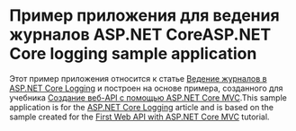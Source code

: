 # <a name="aspnet-core-logging-sample-application"></a><span data-ttu-id="d67c5-101">Пример приложения для ведения журналов ASP.NET Core</span><span class="sxs-lookup"><span data-stu-id="d67c5-101">ASP.NET Core logging sample application</span></span>

<span data-ttu-id="d67c5-102">Этот пример приложения относится к статье [Ведение журналов в ASP.NET Core Logging](https://docs.microsoft.com/aspnet/core/fundamentals/logging/index) и построен на основе примера, созданного для учебника [Создание веб-API с помощью ASP.NET Core MVC](https://docs.microsoft.com/aspnet/core/tutorials/first-web-api).</span><span class="sxs-lookup"><span data-stu-id="d67c5-102">This sample application is for the [ASP.NET Core Logging](https://docs.microsoft.com/aspnet/core/fundamentals/logging/index) article and is based on the sample created for the [First Web API with ASP.NET Core MVC](https://docs.microsoft.com/aspnet/core/tutorials/first-web-api) tutorial.</span></span>

